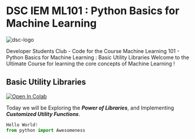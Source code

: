 # **DSC IEM ML101 : Python Basics for Machine Learning**

![dsc-logo](https://raw.githubusercontent.com/divyake/Cysec-Hacktoberfest/dcc84465cfcff73981f8fcb5c8fe3b1710c007e1/assets/logo.svg)

Developer Students Club - Code for the Course Machine Learning 101 - Python Basics for Machine Learning : Basic Utility Libraries
Welcome to the Ultimate Course for learning the core concepts of Machine Learning !

## **Basic Utility Libraries**

[![Open In Colab](https://colab.research.google.com/assets/colab-badge.svg)](https://colab.research.google.com/github/khanfarhan10/deepbedmap/)

Today we will be Exploring the **_Power of Libraries_**, and Implementing **_Customized Utility Functions_**.


```python
Hello World!
from python import Awesomeness
```
